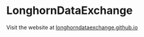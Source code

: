 # LonghornDataExchange
Visit the website at [longhorndataexchange.github.io](longhorndataexchange.github.io)
